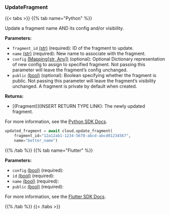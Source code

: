 ### UpdateFragment

{{< tabs >}}
{{% tab name="Python" %}}

Update a fragment name AND its config and/or visibility.

**Parameters:**

- `fragment_id` [(str)](https://docs.python.org/3/library/stdtypes.html#text-sequence-type-str) (required): ID of the fragment to update.
- `name` [(str)](https://docs.python.org/3/library/stdtypes.html#text-sequence-type-str) (required): New name to associate with the fragment.
- `config` [(Mapping[str, Any])](<INSERT PARAM TYPE LINK>) (optional): Optional Dictionary representation of new config to assign to specified fragment. Not passing this parameter will leave the fragment’s config unchanged.
- `public` [(bool)](<INSERT PARAM TYPE LINK>) (optional): Boolean specifying whether the fragment is public. Not passing this parameter will leave the fragment’s visibility unchanged. A fragment is private by default when created.


**Returns:**

- [(Fragment)](INSERT RETURN TYPE LINK): The newly updated fragment.

For more information, see the [Python SDK Docs](https://python.viam.dev/autoapi/viam/app/app_client/index.html#viam.app.app_client.AppClient.update_fragment).

``` python {class="line-numbers linkable-line-numbers"}
updated_fragment = await cloud.update_fragment(
    fragment_id="12a12ab1-1234-5678-abcd-abcd01234567",
    name="better_name")

```

{{% /tab %}}
{{% tab name="Flutter" %}}

**Parameters:**

- `config` [(bool)](https://api.flutter.dev/flutter/dart-core/bool-class.html) (required):
- `id` [(bool)](https://api.flutter.dev/flutter/dart-core/bool-class.html) (required):
- `name` [(bool)](https://api.flutter.dev/flutter/dart-core/bool-class.html) (required):
- `public` [(bool)](https://api.flutter.dev/flutter/dart-core/bool-class.html) (required):


For more information, see the [Flutter SDK Docs](https://flutter.viam.dev/viam_protos.app.app/AppServiceClient/updateFragment.html).

{{% /tab %}}
{{< /tabs >}}
